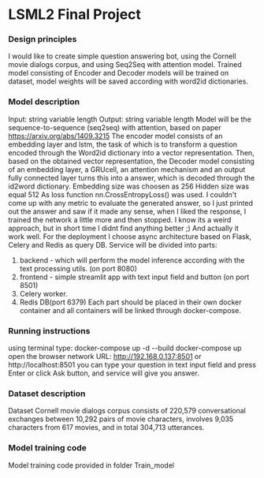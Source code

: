 # LSML2 Final Project

### Design principles
I would like to create simple question answering bot, using the Cornell movie dialogs corpus, and using Seq2Seq with attention model. Trained model consisting of Encoder and Decoder models will be trained on dataset, model weights will be saved according with word2id dictionaries.
### Model description
Input: string variable length 
Output: string variable length Model will be the sequence-to-sequence (seq2seq) with attention, based on paper https://arxiv.org/abs/1409.3215 
The encoder model consists of an embedding layer and lstm, the task of which is to transform a question encoded through the Word2id dictionary into a vector representation. Then, based on the obtained vector representation, the Decoder model consisting of an embedding layer, a GRUcell, an attention mechanism and an output fully connected layer turns this into a answer, which is decoded through the id2word dictionary. 
Embedding size was choosen as 256 
Hidden size was equal 512 
As loss function nn.CrossEntropyLoss() was used. 
I couldn't come up with any metric to evaluate the generated answer, so I just printed out the answer and saw if it made any sense, when I liked the response, I trained the network a little more and then stopped. I know its a weird approach, but in short time I didnt find anything better ;) And actually it work well.
For the deployment I choose async architecture based on Flask, Celery and Redis as query DB. 
Service will be divided into parts:
1. backend - which will perform the model inference according with the text processing utils. (on port 8080) 
2. frontend - simple streamlit app with text input field and button (on port 8501) 
3. Celery worker. 
4. Redis DB(port 6379) Each part should be placed in their own docker container and all containers will be linked through docker-compose.
### Running instructions
using terminal type: docker-compose up -d --build docker-compose up open the browser network URL: http://192.168.0.137:8501 or http://localhost:8501 you can type your question in text input field and press Enter or click Ask button, and service will give you answer.
### Dataset description
Dataset Cornell movie dialogs corpus consists of 220,579 conversational exchanges between 10,292 pairs of movie characters, involves 9,035 characters from 617 movies, and in total 304,713 utterances.
### Model training code
Model training code provided in folder Train_model
